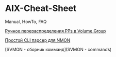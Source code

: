 # AIX-Cheat-Sheet
Manual, HowTo, FAQ

[Ручное перераспределения PPs в Volume Group](https://github.com/Ezjik-Sonic/AIX-Cheat-Sheet/wiki/AIX-%D0%A0%D0%B0%D1%81%D0%BF%D1%80%D0%B5%D0%B4%D0%B5%D0%BB%D0%B5%D0%BD%D0%B8%D0%B5-PPs-%D0%B2-Volume-Group)

[Простой CLI парсер для NMON](https://github.com/Ezjik-Sonic/NMON-pars)

[SVMON - сборник комманд](SVMON - commands)
